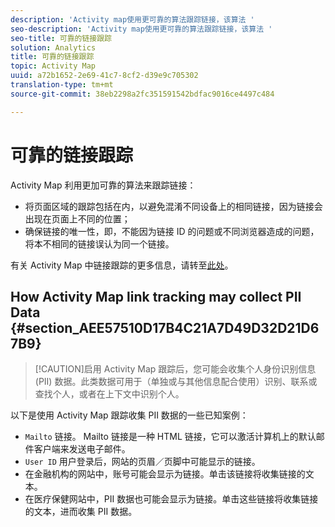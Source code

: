 ```yaml
---
description: 'Activity map使用更可靠的算法跟踪链接，该算法 '
seo-description: 'Activity map使用更可靠的算法跟踪链接，该算法 '
seo-title: 可靠的链接跟踪
solution: Analytics
title: 可靠的链接跟踪
topic: Activity Map
uuid: a72b1652-2e69-41c7-8cf2-d39e9c705302
translation-type: tm+mt
source-git-commit: 38eb2298a2fc351591542bdfac9016ce4497c484

---
```



# 可靠的链接跟踪

Activity Map 利用更加可靠的算法来跟踪链接：

* 将页面区域的跟踪包括在内，以避免混淆不同设备上的相同链接，因为链接会出现在页面上不同的位置；
* 确保链接的唯一性，即，不能因为链接 ID 的问题或不同浏览器造成的问题，将本不相同的链接误认为同一个链接。

有关 Activity Map 中链接跟踪的更多信息，请转至[此处](/help/analyze/activity-map/activitymap-link-tracking/activitymap-link-tracking-methodology.md)。

## How Activity Map link tracking may collect PII Data {#section_AEE57510D17B4C21A7D49D32D21D67B9}

> [!CAUTION]启用 Activity Map 跟踪后，您可能会收集个人身份识别信息 (PII) 数据。此类数据可用于（单独或与其他信息配合使用）识别、联系或查找个人，或者在上下文中识别个人。

以下是使用 Activity Map 跟踪收集 PII 数据的一些已知案例：

* `Mailto` 链接。 Mailto 链接是一种 HTML 链接，它可以激活计算机上的默认邮件客户端来发送电子邮件。
* `User ID` 用户登录后，网站的页眉／页脚中可能显示的链接。
* 在金融机构的网站中，账号可能会显示为链接。单击该链接将收集链接的文本。
* 在医疗保健网站中，PII 数据也可能会显示为链接。单击这些链接将收集链接的文本，进而收集 PII 数据。

